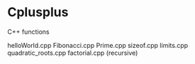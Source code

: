 # Cplusplus
C++ functions

helloWorld.cpp
Fibonacci.cpp
Prime.cpp
sizeof.cpp
limits.cpp
quadratic_roots.cpp
factorial.cpp (recursive)
